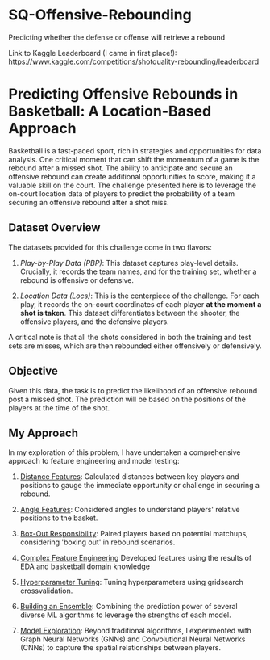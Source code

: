 # SQ-Offensive-Rebounding
Predicting whether the defense or offense will retrieve a rebound

Link to Kaggle Leaderboard (I came in first place!): https://www.kaggle.com/competitions/shotquality-rebounding/leaderboard

# **Predicting Offensive Rebounds in Basketball: A Location-Based Approach**

Basketball is a fast-paced sport, rich in strategies and opportunities for data analysis. One critical moment that can shift the momentum of a game is the rebound after a missed shot. The ability to anticipate and secure an offensive rebound can create additional opportunities to score, making it a valuable skill on the court. The challenge presented here is to leverage the on-court location data of players to predict the probability of a team securing an offensive rebound after a shot miss.

## Dataset Overview

The datasets provided for this challenge come in two flavors:

1. *Play-by-Play Data (PBP)*: This dataset captures play-level details. Crucially, it records the team names, and for the training set, whether a rebound is offensive or defensive.

2. *Location Data (Locs)*: This is the centerpiece of the challenge. For each play, it records the on-court coordinates of each player **at the moment a shot is taken**. This dataset differentiates between the shooter, the offensive players, and the defensive players.

A critical note is that all the shots considered in both the training and test sets are misses, which are then rebounded either offensively or defensively.

## Objective

Given this data, the task is to predict the likelihood of an offensive rebound post a missed shot. The prediction will be based on the positions of the players at the time of the shot.

## My Approach

In my exploration of this problem, I have undertaken a comprehensive approach to feature engineering and model testing:

1. <u>Distance Features</u>:           Calculated distances between key players and positions to gauge the immediate opportunity or challenge in securing a rebound.

2. <u>Angle Features</u>:              Considered angles to understand players' relative positions to the basket.

3. <u>Box-Out Responsibility</u>:      Paired players based on potential matchups, considering 'boxing out' in rebound scenarios.

4. <u>Complex Feature Engineering</u>   Developed features using the results of EDA and basketball domain knowledge

4. <u>Hyperparameter Tuning</u>:        Tuning hyperparameters using gridsearch crossvalidation.

5. <u>Building an Ensemble</u>:         Combining the prediction power of several diverse ML algorithms to leverage the strengths of each model.

6. <u>Model Exploration</u>:           Beyond traditional algorithms, I experimented with Graph Neural Networks (GNNs) and Convolutional Neural Networks (CNNs) to capture the spatial relationships between players.
